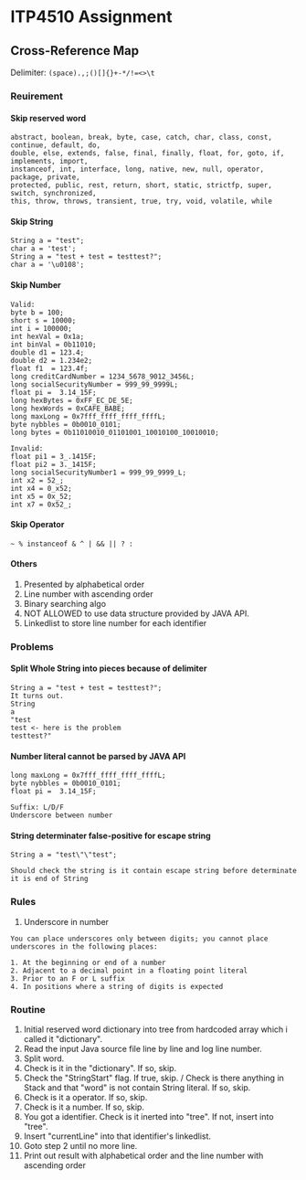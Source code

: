 # ITP4510 Assignment
## Cross-Reference Map
Delimiter: ```(space).,;()[]{}+-*/!=<>\t```

### Reuirement
#### Skip reserved word
```
abstract, boolean, break, byte, case, catch, char, class, const, continue, default, do,
double, else, extends, false, final, finally, float, for, goto, if, implements, import,
instanceof, int, interface, long, native, new, null, operator, package, private,
protected, public, rest, return, short, static, strictfp, super, switch, synchronized,
this, throw, throws, transient, true, try, void, volatile, while 
```
#### Skip String
```
String a = "test";
char a = 'test';
String a = "test + test = testtest?";
char a = '\u0108';
```
#### Skip Number
```
Valid: 
byte b = 100;
short s = 10000;
int i = 100000;
int hexVal = 0x1a;
int binVal = 0b11010;
double d1 = 123.4;
double d2 = 1.234e2;
float f1  = 123.4f;
long creditCardNumber = 1234_5678_9012_3456L;
long socialSecurityNumber = 999_99_9999L;
float pi =  3.14_15F;
long hexBytes = 0xFF_EC_DE_5E;
long hexWords = 0xCAFE_BABE;
long maxLong = 0x7fff_ffff_ffff_ffffL;
byte nybbles = 0b0010_0101;
long bytes = 0b11010010_01101001_10010100_10010010;

Invalid:
float pi1 = 3_.1415F;
float pi2 = 3._1415F;
long socialSecurityNumber1 = 999_99_9999_L;
int x2 = 52_;
int x4 = 0_x52;
int x5 = 0x_52;
int x7 = 0x52_;
```
#### Skip Operator
```
~ % instanceof & ^ | && || ? :
```
#### Others
1. Presented by alphabetical order
2. Line number with ascending order
3. Binary searching algo
4. NOT ALLOWED to use data structure provided by JAVA API.
5. Linkedlist to store line number for each identifier

### Problems
#### Split Whole String into pieces because of delimiter
```
String a = "test + test = testtest?";
It turns out.
String
a
"test 
test <- here is the problem
testtest?"
```
#### Number literal cannot be parsed by JAVA API
```
long maxLong = 0x7fff_ffff_ffff_ffffL;
byte nybbles = 0b0010_0101;
float pi =  3.14_15F;

Suffix: L/D/F
Underscore between number
```
#### String determinater false-positive for escape string
```
String a = "test\"\"test";

Should check the string is it contain escape string before determinate it is end of String
```

### Rules
1. Underscore in number
```
You can place underscores only between digits; you cannot place underscores in the following places:

1. At the beginning or end of a number
2. Adjacent to a decimal point in a floating point literal
3. Prior to an F or L suffix
4. In positions where a string of digits is expected
```

### Routine
1. Initial reserved word dictionary into tree from hardcoded array which i called it "dictionary".
2. Read the input Java source file line by line and log line number.
3. Split word.
4. Check is it in the "dictionary". If so, skip.
5. Check the "StringStart" flag. If true, skip. / Check is there anything in Stack and that "word" is not contain String literal. If so, skip.
6. Check is it a operator. If so, skip.
7. Check is it a number. If so, skip.
8. You got a identifier. Check is it inerted into "tree". If not, insert into "tree".
9. Insert "currentLine" into that identifier's linkedlist.
10. Goto step 2 until no more line.
11. Print out result with alphabetical order and the line number with ascending order
